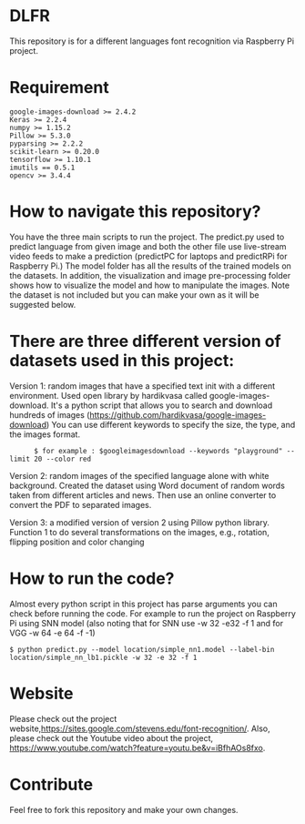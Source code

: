 # DLFR 
This repository is for a different languages font recognition via Raspberry Pi project.

# Requirement
```
google-images-download >= 2.4.2
Keras >= 2.2.4
numpy >= 1.15.2
Pillow >= 5.3.0
pyparsing >= 2.2.2
scikit-learn >= 0.20.0
tensorflow >= 1.10.1
imutils == 0.5.1
opencv >= 3.4.4
```

# How to navigate this repository?
You have the three main scripts to run the project. The predict.py used to predict language from given image and both the other file use live-stream video feeds to make a prediction (predictPC for laptops and predictRPi for Raspberry Pi.) The model folder has all the results of the trained models on the datasets. In addition, the visualization and image pre-processing folder shows how to visualize the model and how to manipulate the images. Note the dataset is not included but you can make your own as it will be suggested below.

# There are three different version of datasets used in this project:
Version 1: random images that have a specified text init with a different environment.
    Used open library by hardikvasa called google-images-download. It's a python script that allows you to search and download hundreds of images (https://github.com/hardikvasa/google-images-download)
    You can use different keywords to specify the size, the type, and the images format. 
 
```
      $ for example : $googleimagesdownload --keywords "playground" --limit 20 --color red
```

      
Version 2: random images of the specified language alone with white background.
    Created the dataset using Word document of random words taken from different articles and news. Then use an online converter to convert the PDF to separated images. 

Version 3: a modified version of version 2 using Pillow python library.
    Function 1 to do several transformations on the images, e.g., rotation, flipping position and color changing

# How to run the code?
Almost every python script in this project has parse arguments you can check before running the code. For example to run the project on Raspberry Pi using SNN model (also noting that for SNN use -w 32 -e32 -f 1 and for VGG -w 64 -e 64 -f -1)

```
$ python predict.py --model location/simple_nn1.model --label-bin location/simple_nn_lb1.pickle -w 32 -e 32 -f 1
```

# Website
Please check out the project website,https://sites.google.com/stevens.edu/font-recognition/. Also, please check out the Youtube video about the project, https://www.youtube.com/watch?feature=youtu.be&v=iBfhAOs8fxo.

# Contribute 
Feel free to fork this repository and make your own changes.



